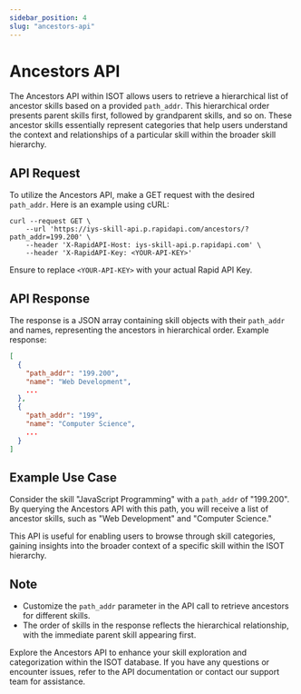 ```yaml
---
sidebar_position: 4
slug: "ancestors-api"
---
```


# Ancestors API

The Ancestors API within ISOT allows users to retrieve a hierarchical list of ancestor skills based on a provided `path_addr`. This hierarchical order presents parent skills first, followed by grandparent skills, and so on. These ancestor skills essentially represent categories that help users understand the context and relationships of a particular skill within the broader skill hierarchy.

## API Request

To utilize the Ancestors API, make a GET request with the desired `path_addr`. Here is an example using cURL:

```shell
curl --request GET \
	--url 'https://iys-skill-api.p.rapidapi.com/ancestors/?path_addr=199.200' \
	--header 'X-RapidAPI-Host: iys-skill-api.p.rapidapi.com' \
	--header 'X-RapidAPI-Key: <YOUR-API-KEY>'
```

Ensure to replace `<YOUR-API-KEY>` with your actual Rapid API Key.

## API Response

The response is a JSON array containing skill objects with their `path_addr` and names, representing the ancestors in hierarchical order. Example response:

```json
[
  {
    "path_addr": "199.200",
    "name": "Web Development",
    ...
  },
  {
    "path_addr": "199",
    "name": "Computer Science",
    ...
  }
]
```

## Example Use Case

Consider the skill "JavaScript Programming" with a `path_addr` of "199.200". By querying the Ancestors API with this path, you will receive a list of ancestor skills, such as "Web Development" and "Computer Science."

This API is useful for enabling users to browse through skill categories, gaining insights into the broader context of a specific skill within the ISOT hierarchy.

## Note

- Customize the `path_addr` parameter in the API call to retrieve ancestors for different skills.
- The order of skills in the response reflects the hierarchical relationship, with the immediate parent skill appearing first.

Explore the Ancestors API to enhance your skill exploration and categorization within the ISOT database. If you have any questions or encounter issues, refer to the API documentation or contact our support team for assistance.